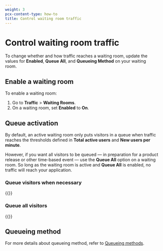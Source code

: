 ```yaml
---
weight: 3
pcx-content-type: how-to
title: Control waiting room traffic
---
```


# Control waiting room traffic

To change whether and how traffic reaches a waiting room, update the values for **Enabled**, **Queue All**, and **Queueing Method** on your waiting room.

## Enable a waiting room

To enable a waiting room:

1.  Go to **Traffic** > **Waiting Rooms**.
2.  On a waiting room, set **Enabled** to **On**.

## Queue activation

By default, an active waiting room only puts visitors in a queue when traffic reaches the thresholds defined in **Total active users** and **New users per minute**.

However, if you want all visitors to be queued — in preparation for a product release or other time-based event — use the **Queue All** option on a waiting room. So long as the waiting room is active and **Queue All** is enabled, no traffic will reach your application.

### Queue visitors when necessary

{{<render file="_queue-some.md">}}

### Queue all visitors

{{<render file="_queue-all.md">}}

## Queueing method

For more details about queueing method, refer to [Queueing methods](/waiting-room/reference/queueing-methods/).
